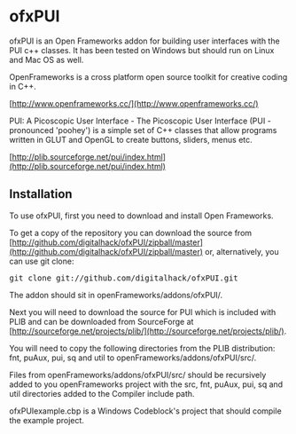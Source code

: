 ofxPUI
==================

ofxPUI is an Open Frameworks addon for building user interfaces with the PUI c++ classes.  It has been tested on Windows but should run on Linux and Mac OS as well.

OpenFrameworks is a cross platform open source toolkit for creative coding in C++.

[http://www.openframeworks.cc/](http://www.openframeworks.cc/)

PUI: A Picoscopic User Interface - The Picoscopic User Interface (PUI - pronounced 'poohey') is a simple set of C++ classes that allow programs written in GLUT and OpenGL to create buttons, sliders, menus etc.

[http://plib.sourceforge.net/pui/index.html](http://plib.sourceforge.net/pui/index.html)

Installation
------------

To use ofxPUI, first you need to download and install Open Frameworks.

To get a copy of the repository you can download the source from [http://github.com/digitalhack/ofxPUI/zipball/master](http://github.com/digitalhack/ofxPUI/zipball/master) or, alternatively, you can use git clone:
<pre>
git clone git://github.com/digitalhack/ofxPUI.git
</pre>

The addon should sit in openFrameworks/addons/ofxPUI/.

Next you will need to download the source for PUI which is included with PLIB and can be downloaded from SourceForge at [http://sourceforge.net/projects/plib/](http://sourceforge.net/projects/plib/).

You will need to copy the following directories from the PLIB distribution: fnt, puAux, pui, sq and util to openFrameworks/addons/ofxPUI/src/.

Files from openFrameworks/addons/ofxPUI/src/ should be recursively added to you openFrameworks project with the src, fnt, puAux, pui, sq and util directories added to the Compiler include path.

ofxPUIexample.cbp is a Windows Codeblock's project that should compile the example project.
